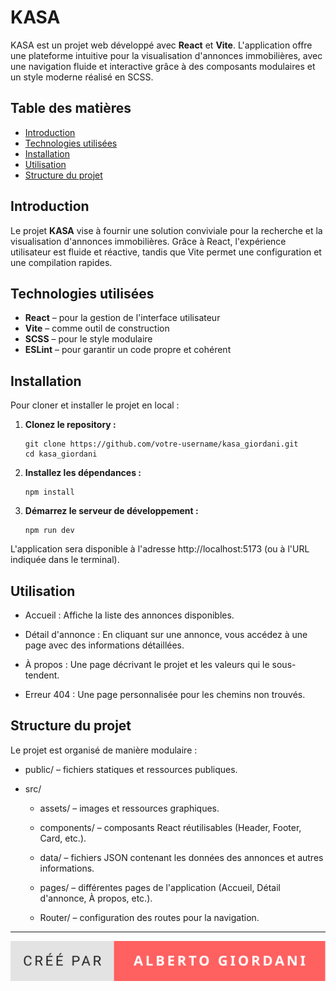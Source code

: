 # KASA

KASA est un projet web développé avec **React** et **Vite**. L'application offre une plateforme intuitive pour la visualisation d'annonces immobilières, avec une navigation fluide et interactive grâce à des composants modulaires et un style moderne réalisé en SCSS.


## Table des matières

- [Introduction](#introduction)
- [Technologies utilisées](#technologies-utilisées)
- [Installation](#installation)
- [Utilisation](#utilisation)
- [Structure du projet](#structure-du-projet)


## Introduction

Le projet **KASA** vise à fournir une solution conviviale pour la recherche et la visualisation d'annonces immobilières. Grâce à React, l'expérience utilisateur est fluide et réactive, tandis que Vite permet une configuration et une compilation rapides.

## Technologies utilisées

- **React** – pour la gestion de l'interface utilisateur
- **Vite** – comme outil de construction 
- **SCSS** – pour le style modulaire
- **ESLint** – pour garantir un code propre et cohérent

## Installation

Pour cloner et installer le projet en local :

1. **Clonez le repository :**
   ```
   git clone https://github.com/votre-username/kasa_giordani.git
   cd kasa_giordani
   ```

2. **Installez les dépendances :**
    ```
    npm install
    ```

3. **Démarrez le serveur de développement :**
    ```
    npm run dev
    ```

L'application sera disponible à l'adresse http://localhost:5173 (ou à l'URL indiquée dans le terminal).


## Utilisation
- Accueil : Affiche la liste des annonces disponibles.

- Détail d'annonce : En cliquant sur une annonce, vous accédez à une page avec des informations détaillées.

- À propos : Une page décrivant le projet et les valeurs qui le sous-tendent.

- Erreur 404 : Une page personnalisée pour les chemins non trouvés.


## Structure du projet

Le projet est organisé de manière modulaire :

- public/ – fichiers statiques et ressources publiques.

- src/

    - assets/ – images et ressources graphiques.

    - components/ – composants React réutilisables (Header, Footer, Card, etc.).

    - data/ – fichiers JSON contenant les données des annonces et autres informations.

    - pages/ – différentes pages de l'application (Accueil, Détail d'annonce, À propos, etc.).

    - Router/ – configuration des routes pour la navigation.

---

![Créé par Alberto Giordani](./src/assets/images/créé-par-alberto-giordani.svg)